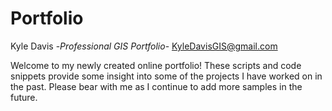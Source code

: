 # Portfolio
Kyle Davis 
-*Professional GIS Portfolio*-
 KyleDavisGIS@gmail.com

Welcome to my newly created online portfolio! These scripts and code snippets provide some insight into some of the projects I have worked on in the past. Please bear with me as I continue to add more samples in the future.
